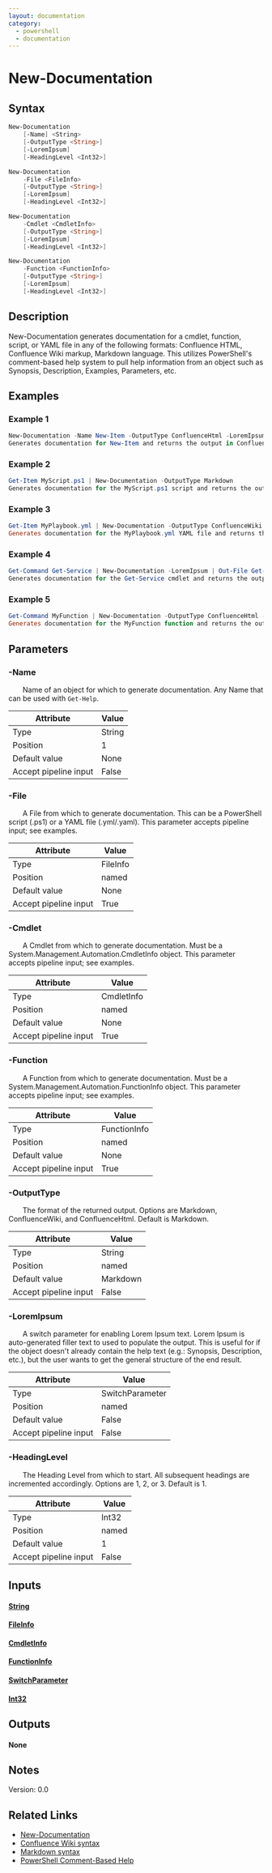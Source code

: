 ```yaml
---
layout: documentation
category:
  - powershell
  - documentation
---
```

# New-Documentation
## Syntax
```powershell
New-Documentation
    [-Name] <String>
    [-OutputType <String>]
    [-LoremIpsum]
    [-HeadingLevel <Int32>]
```
```powershell
New-Documentation
    -File <FileInfo>
    [-OutputType <String>]
    [-LoremIpsum]
    [-HeadingLevel <Int32>]
```
```powershell
New-Documentation
    -Cmdlet <CmdletInfo>
    [-OutputType <String>]
    [-LoremIpsum]
    [-HeadingLevel <Int32>]
```
```powershell
New-Documentation
    -Function <FunctionInfo>
    [-OutputType <String>]
    [-LoremIpsum]
    [-HeadingLevel <Int32>]
```
## Description
New-Documentation generates documentation for a cmdlet, function, script, or YAML file in any of the following formats: Confluence HTML, Confluence Wiki markup, Markdown language. This utilizes PowerShell's comment-based help system to pull help information from an object such as Synopsis, Description, Examples, Parameters, etc.
## Examples
### Example 1
```powershell
New-Documentation -Name New-Item -OutputType ConfluenceHtml -LoremIpsum
Generates documentation for New-Item and returns the output in Confluence HTML format. The `-LoremIpsum` switch parameter populates any missing information with filler-text.
```

### Example 2
```powershell
Get-Item MyScript.ps1 | New-Documentation -OutputType Markdown
Generates documentation for the MyScript.ps1 script and returns the output in Markdown format.
```

### Example 3
```powershell
Get-Item MyPlaybook.yml | New-Documentation -OutputType ConfluenceWiki -HeadingLevel 2
Generates documentation for the MyPlaybook.yml YAML file and returns the output in Confluence Wiki markup format, with all headings starting at level 2.
```

### Example 4
```powershell
Get-Command Get-Service | New-Documentation -LoremIpsum | Out-File Get-Service.md
Generates documentation for the Get-Service cmdlet and returns the output in the default format of Markdown. The `-LoremIpsum` switch parameter populates any missing information with filler-text. Outputs the results to the Get-Service.md Markdown file.
```

### Example 5
```powershell
Get-Command MyFunction | New-Documentation -OutputType ConfluenceHtml -HeadingLevel 2
Generates documentation for the MyFunction function and returns the output in Confluence HTML format, with all headings starting at level 2.
```

## Parameters
### **-Name**
&ensp;&ensp;&ensp;&ensp;Name of an object for which to generate documentation. Any Name that can be used with `Get-Help`.


| Attribute | Value |
| --- | --- |
| Type | String |
| Position | 1 |
| Default value | None |
| Accept pipeline input | False |
### **-File**
&ensp;&ensp;&ensp;&ensp;A File from which to generate documentation. This can be a PowerShell script (.ps1) or a YAML file (.yml/.yaml). This parameter accepts pipeline input; see examples.


| Attribute | Value |
| --- | --- |
| Type | FileInfo |
| Position | named |
| Default value | None |
| Accept pipeline input | True |
### **-Cmdlet**
&ensp;&ensp;&ensp;&ensp;A Cmdlet from which to generate documentation. Must be a System.Management.Automation.CmdletInfo object. This parameter accepts pipeline input; see examples.


| Attribute | Value |
| --- | --- |
| Type | CmdletInfo |
| Position | named |
| Default value | None |
| Accept pipeline input | True |
### **-Function**
&ensp;&ensp;&ensp;&ensp;A Function from which to generate documentation. Must be a System.Management.Automation.FunctionInfo object. This parameter accepts pipeline input; see examples.


| Attribute | Value |
| --- | --- |
| Type | FunctionInfo |
| Position | named |
| Default value | None |
| Accept pipeline input | True |
### **-OutputType**
&ensp;&ensp;&ensp;&ensp;The format of the returned output. Options are Markdown, ConfluenceWiki, and ConfluenceHtml. Default is Markdown.


| Attribute | Value |
| --- | --- |
| Type | String |
| Position | named |
| Default value | Markdown |
| Accept pipeline input | False |
### **-LoremIpsum**
&ensp;&ensp;&ensp;&ensp;A switch parameter for enabling Lorem Ipsum text. Lorem Ipsum is auto-generated filler text to used to populate the output. This is useful for if the object doesn't already contain the help text (e.g.: Synopsis, Description, etc.), but the user wants to get the general structure of the end result.


| Attribute | Value |
| --- | --- |
| Type | SwitchParameter |
| Position | named |
| Default value | False |
| Accept pipeline input | False |
### **-HeadingLevel**
&ensp;&ensp;&ensp;&ensp;The Heading Level from which to start. All subsequent headings are incremented accordingly. Options are 1, 2, or 3. Default is 1.


| Attribute | Value |
| --- | --- |
| Type | Int32 |
| Position | named |
| Default value | 1 |
| Accept pipeline input | False |
## Inputs
#### [**String**](https://learn.microsoft.com/en-us/dotnet/api/System.String)
#### [**FileInfo**](https://learn.microsoft.com/en-us/dotnet/api/System.IO.FileInfo)
#### [**CmdletInfo**](https://learn.microsoft.com/en-us/dotnet/api/System.Management.Automation.CmdletInfo)
#### [**FunctionInfo**](https://learn.microsoft.com/en-us/dotnet/api/System.Management.Automation.FunctionInfo)
#### [**SwitchParameter**](https://learn.microsoft.com/en-us/dotnet/api/System.Management.Automation.SwitchParameter)
#### [**Int32**](https://learn.microsoft.com/en-us/dotnet/api/System.Int32)
## Outputs
#### **None**
## Notes
Version: 0.0
## Related Links
- [New-Documentation](https://jerdub1993.github.io/documentation/powershell/new-documentation.html)
- [Confluence Wiki syntax](https://confluence.atlassian.com/doc/confluence-wiki-markup-251003035.html)
- [Markdown syntax](https://www.markdownguide.org/cheat-sheet/)
- [PowerShell Comment-Based Help](https://learn.microsoft.com/en-us/powershell/module/microsoft.powershell.core/about/about_comment_based_help)

